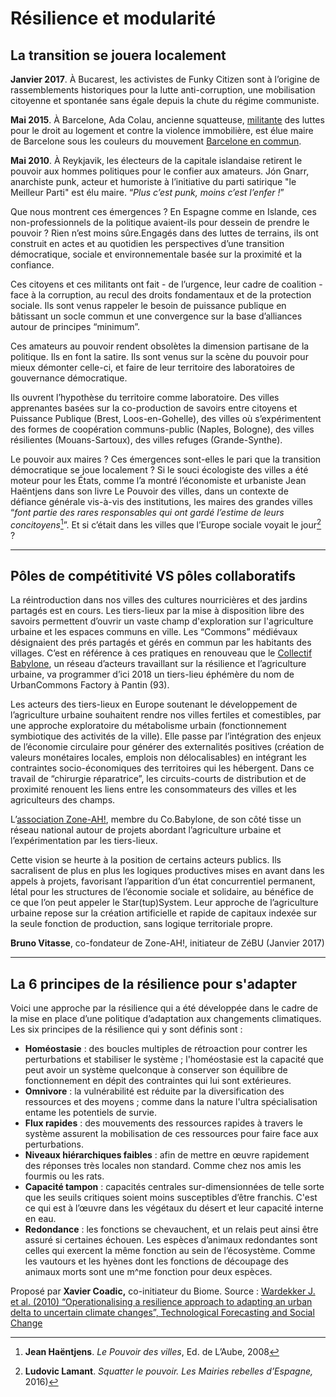 # Résilience et modularité

## La transition se jouera localement

**Janvier 2017**. À Bucarest, les activistes de Funky Citizen sont à l’origine de rassemblements historiques pour la lutte anti-corruption, une mobilisation citoyenne et spontanée sans égale depuis la chute du régime communiste.

**Mai 2015**. À Barcelone, Ada Colau, ancienne squatteuse, [militante](https://fr.wikipedia.org/wiki/Militantisme) des luttes pour le droit au logement et contre la violence immobilière, est élue maire de Barcelone sous les couleurs du mouvement [Barcelone en commun](https://fr.wikipedia.org/wiki/Barcelone_en_commun).

**Mai 2010**. À Reykjavik, les électeurs de la capitale islandaise retirent le pouvoir aux hommes politiques pour le confier aux amateurs. Jón Gnarr, anarchiste punk, acteur et humoriste à l’initiative du parti satirique "le Meilleur Parti" est élu maire. “_Plus c’est punk, moins c’est l’enfer !_”

Que nous montrent ces émergences ? En Espagne comme en Islande, ces non-professionnels de la politique avaient-ils pour dessein de prendre le pouvoir ? Rien n’est moins sûre.Engagés dans des luttes de terrains, ils ont construit en actes et au quotidien les perspectives d’une transition démocratique, sociale et environnementale basée sur la proximité et la confiance.

Ces citoyens et ces militants ont fait - de l’urgence, leur cadre de coalition - face à la corruption, au recul des droits fondamentaux et de la protection sociale. Ils sont venus rappeler le besoin de puissance publique en bâtissant un socle commun et une convergence sur la base d’alliances autour de principes “minimum”.

Ces amateurs au pouvoir rendent obsolètes la dimension partisane de la politique. Ils en font la satire. Ils sont venus sur la scène du pouvoir pour mieux démonter celle-ci, et faire de leur territoire des laboratoires de gouvernance démocratique.

Ils ouvrent l’hypothèse du territoire comme laboratoire. Des villes apprenantes basées sur la co-production de savoirs entre citoyens et Puissance Publique \(Brest, Loos-en-Gohelle\), des villes où s’expérimentent des formes de coopération communs-public \(Naples, Bologne\), des villes résilientes \(Mouans-Sartoux\), des villes refuges \(Grande-Synthe\).

Le pouvoir aux maires ? Ces émergences sont-elles le pari que la transition démocratique se joue localement ? Si le souci écologiste des villes a été moteur pour les États, comme l’a montré l’économiste et urbaniste Jean Haëntjens dans son livre Le Pouvoir des villes, dans un contexte de défiance générale vis-à-vis des institutions, les maires des grandes villes “_font partie des rares responsables qui ont gardé l’estime de leurs concitoyens_[^1]”. Et si c’était dans les villes que l’Europe sociale voyait le jour[^2] ?

---

## **Pôles de compétitivité VS pôles collaboratifs**

La réintroduction dans nos villes des cultures nourricières et des jardins partagés est en cours. Les tiers-lieux par la mise à disposition libre des savoirs permettent d’ouvrir un vaste champ d'exploration sur l'agriculture urbaine et les espaces communs en ville. Les “Commons” médiévaux désignaient des prés partagés et gérés en commun par les habitants des villages. C’est en référence à ces pratiques en renouveau que le [Collectif Babylone](https://villeresiliente.org/babylone/), un réseau d’acteurs travaillant sur la résilience et l’agriculture urbaine, va programmer d’ici 2018 un tiers-lieu éphémère du nom de UrbanCommons Factory à Pantin \(93\).

Les acteurs des tiers-lieux en Europe soutenant le développement de l’agriculture urbaine souhaitent rendre nos villes fertiles et comestibles, par une approche exploratoire du métabolisme urbain \(fonctionnement symbiotique des activités de la ville\). Elle passe par l’intégration des enjeux de l’économie circulaire pour générer des externalités positives \(création de valeurs monétaires locales, emplois non délocalisables\) en intégrant les contraintes socio-économiques des territoires qui les hébergent. Dans ce travail de “chirurgie réparatrice”, les circuits-courts de distribution et de proximité renouent les liens entre les consommateurs des villes et les agriculteurs des champs.

L’[association Zone-AH!](http://www.zone-ah.org), membre du Co.Babylone, de son côté tisse un réseau national autour de projets abordant l’agriculture urbaine et l’expérimentation par les tiers-lieux.

Cette vision se heurte à la position de certains acteurs publics. Ils sacralisent de plus en plus les logiques productives mises en avant dans les appels à projets, favorisant l’apparition d’un état concurrentiel permanent, létal pour les structures de l’économie sociale et solidaire, au bénéfice de ce que l’on peut appeler le Star\(tup\)System. Leur approche de l’agriculture urbaine repose sur la création artificielle et rapide de capitaux indexée sur la seule fonction de production, sans logique territoriale propre.

**Bruno Vitasse**, co-fondateur de Zone-AH!, initiateur de ZéBU \(Janvier 2017\)

---

## La 6 principes de la résilience pour s'adapter

Voici une approche par la résilience qui a été développée dans le cadre de la mise en place d’une politique d’adaptation aux changements climatiques. Les six principes de la résilience qui y sont définis sont :

* **Homéostasie** : des boucles multiples de rétroaction pour contrer les perturbations et stabiliser le système ; l'homéostasie est la capacité que peut avoir un système quelconque à conserver son équilibre de fonctionnement en dépit des contraintes qui lui sont extérieures.
* **Omnivore** : la vulnérabilité est réduite par la diversification des ressources et des moyens ; comme dans la nature l'ultra spécialisation entame les potentiels de survie.
* **Flux rapides** : des mouvements des ressources rapides à travers le système assurent la mobilisation de ces ressources pour faire face aux perturbations.
* **Niveaux hiérarchiques faibles** : afin de mettre en œuvre rapidement des réponses très locales non standard. Comme chez nos amis les fourmis ou les rats.
* **Capacité tampon** : capacités centrales sur-dimensionnées de telle sorte que les seuils critiques soient moins susceptibles d’être franchis. C'est ce qui est à l’œuvre dans les végétaux du désert et leur capacité interne en eau.
* **Redondance** : les fonctions se chevauchent, et un relais peut ainsi être assuré si certaines échouen. Les espèces d’animaux redondantes sont celles qui exercent la même fonction au sein de l’écosystème. Comme les vautours et les hyènes dont les fonctions de découpage des animaux morts sont une m^me fonction pour deux espèces.

Proposé par **Xavier Coadic,** co-initiateur du Biome. Source : [Wardekker J. et al. \(2010\) “Operationalising a resilience approach to adapting an urban delta to uncertain climate changes”, Technological Forecasting and Social Change](http://www.nusap.net/downloads/Wardekker_ea_2010_TFS.pdf)

[^1]: **Jean Haëntjens**. _Le Pouvoir des villes_, Ed. de L’Aube, 2008

[^2]: **Ludovic Lamant**. _Squatter le pouvoir. Les Mairies rebelles d’Espagne,_ 2016\)

